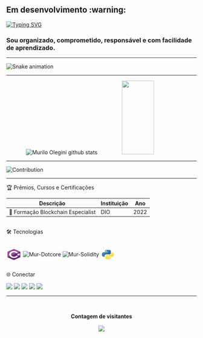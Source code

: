 <h2> Em desenvolvimento :warning: </h2>

[![Typing SVG](https://readme-typing-svg.herokuapp.com/?color=00bfbf&size=35&center=true&vCenter=true&width=1000&lines=Olá!+Meu+nome+é+Murilo+Olegini;Sou+desenvolvedor+júnior+.NET;+Amo+Python;Amo+Blockchain;Sejam+todos+bem+vindos!+:%29)](https://git.io/typing-svg)

<h3> Sou organizado, comprometido, responsável e com facilidade de aprendizado. </h3>

---

![Snake animation](https://github.com/muriloolegini/muriloolegini/blob/output/github-contribution-grid-snake.svg)  
</div>

---

<div align="center">  
  <img width="49%" height="195px" src="https://github-readme-stats.vercel.app/api?username=muriloolegini&show_icons=true&count_private=true&hide_border=true&title_color=00bfbf&icon_color=00bfbf&text_color=c9d1d9&bg_color=0d1117" alt="Murilo Olegini github stats" />
  
  <img width="41%" height="195px" src="https://github-readme-stats.vercel.app/api/top-langs/?username=muriloolegini&layout=compact&hide_border=true&title_color=00bfbf&text_color=00bfbf&bg_color=0d1117" />
</div>

---

![Contribution](https://activity-graph.herokuapp.com/graph?username=muriloolegini&theme=gotham&hide_border=true&area=true)

---

🏆 Prêmios, Cursos e Certificações

Descrição | Instituição | Ano |
| -------- | -------- | :-: |
🏅 Formação Blockchain Especialist | DIO | 2022

##

🛠️ Tecnologias
 <div style="display: inline_block"><br>
   <img align="center" alt="Mur-Csharp" height="30" width="40" src="https://raw.githubusercontent.com/devicons/devicon/master/icons/csharp/csharp-original.svg">
   <img align="center" alt="Mur-Dotcore" height="30" width="40" src="https://cdn.jsdelivr.net/gh/devicons/devicon/icons/dotnetcore/dotnetcore-original.svg" />
   <img align="center" alt="Mur-Solidity" height="30" width="40" src="https://cdn.jsdelivr.net/gh/devicons/devicon/icons/solidity/solidity-original.svg">          
   <img align="center" alt="Mur-Python" height="30" width="40" src="https://raw.githubusercontent.com/devicons/devicon/master/icons/python/python-original.svg">
</div>
  
  ##

🌐 Conectar
<div> 
 	<a href = "mailto:muriloolegini@outlook.com"><img src="https://img.shields.io/badge/Microsoft_Outlook-0078D4?style=for-the-badge&logo=microsoft-outlook&logoColor=white" target="_blank"></a>
  <a href = "https://teams.live.com/_?utm_source=OfficeWeb#/conversations/?ctx=chat"> <img src="https://img.shields.io/badge/Microsoft_Teams-6264A7?style=for-the-badge&logo=microsoft-teams&logoColor=white" target="_blank"></a>
  <a href="https://www.linkedin.com/in/murilo-olegini-pcd-0b9815a7/" target="_blank"><img src="https://img.shields.io/badge/-LinkedIn-%230077B5?style=for-the-badge&logo=linkedin&logoColor=white" target="_blank"></a> 
  <a href="https://www.instagram.com/muriloolegini/" target="_blank"><img src="https://img.shields.io/badge/-Instagram-%23E4405F?style=for-the-badge&logo=instagram&logoColor=white" target="_blank"></a>
  <a href="https://t.me/MuriloOlegini"><img src="https://img.shields.io/badge/Telegram-2CA5E0?style=for-the-badge&logo=telegram&logoColor=white" target="_blank"></a> 

---

<div align="center">
  <br>  
    <p align="centre"><b>Contagem de visitantes</b></p>  
    <p align="center"><img align="center" src="https://profile-counter.glitch.me/{muriloolegini}/count.svg" /></p> 
  <br>
</div>
